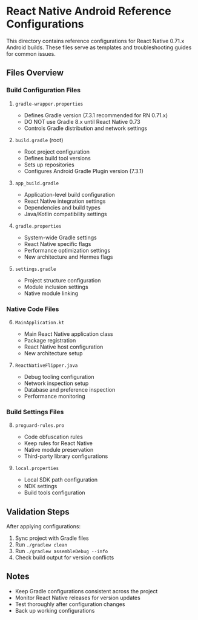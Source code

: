 # React Native Android Reference Configurations

This directory contains reference configurations for React Native 0.71.x Android builds. These files serve as templates and troubleshooting guides for common issues.

## Files Overview

### Build Configuration Files
1. `gradle-wrapper.properties`
   - Defines Gradle version (7.3.1 recommended for RN 0.71.x)
   - DO NOT use Gradle 8.x until React Native 0.73
   - Controls Gradle distribution and network settings

2. `build.gradle` (root)
   - Root project configuration
   - Defines build tool versions
   - Sets up repositories
   - Configures Android Gradle Plugin version (7.3.1)

3. `app_build.gradle`
   - Application-level build configuration
   - React Native integration settings
   - Dependencies and build types
   - Java/Kotlin compatibility settings

4. `gradle.properties`
   - System-wide Gradle settings
   - React Native specific flags
   - Performance optimization settings
   - New architecture and Hermes flags

5. `settings.gradle`
   - Project structure configuration
   - Module inclusion settings
   - Native module linking

### Native Code Files
6. `MainApplication.kt`
   - Main React Native application class
   - Package registration
   - React Native host configuration
   - New architecture setup

7. `ReactNativeFlipper.java`
   - Debug tooling configuration
   - Network inspection setup
   - Database and preference inspection
   - Performance monitoring

### Build Settings Files
8. `proguard-rules.pro`
   - Code obfuscation rules
   - Keep rules for React Native
   - Native module preservation
   - Third-party library configurations

9. `local.properties`
   - Local SDK path configuration
   - NDK settings
   - Build tools configuration

## Validation Steps

After applying configurations:
1. Sync project with Gradle files
2. Run `./gradlew clean`
3. Run `./gradlew assembleDebug --info`
4. Check build output for version conflicts

## Notes

- Keep Gradle configurations consistent across the project
- Monitor React Native releases for version updates
- Test thoroughly after configuration changes
- Back up working configurations

